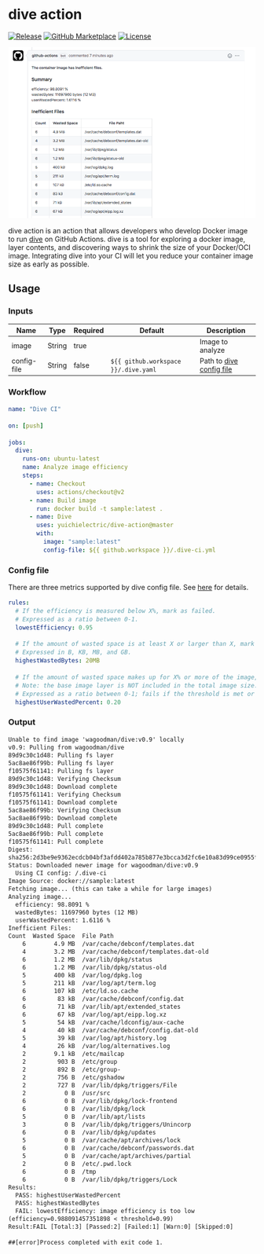 # dive action

[![Release][release-badge]][release]
[![GitHub Marketplace][marketplace-badge]][marketplace]
[![License][license-badge]][license]

!["./pr-comment.png"](pr-comment.png)


dive action is an action that allows developers who develop Docker image to run [dive](https://github.com/wagoodman/dive) on GitHub Actions. dive is a tool for exploring a docker image, layer contents, and discovering ways to shrink the size of your Docker/OCI image. Integrating dive into your CI will let you reduce your container image size as early as possible.

## **Usage**

### Inputs

| Name        | Type   | Required | Default                              | Description                                                                  |
| ----------- | ------ | -------- | ------------------------------------ | ---------------------------------------------------------------------------- |
| image       | String | true     |                                      | Image to analyze                                                             |
| config-file | String | false    | `${{ github.workspace }}/.dive.yaml` | Path to [dive config file](https://github.com/wagoodman/dive#ci-integration) |

### Workflow

```yaml
name: "Dive CI"

on: [push]

jobs:
  dive:
    runs-on: ubuntu-latest
    name: Analyze image efficiency
    steps:
      - name: Checkout
        uses: actions/checkout@v2
      - name: Build image
        run: docker build -t sample:latest .
      - name: Dive
        uses: yuichielectric/dive-action@master
        with:
          image: "sample:latest"
          config-file: ${{ github.workspace }}/.dive-ci.yml
```

### Config file

There are three metrics supported by dive config file. See [here](https://github.com/wagoodman/dive#ci-integration) for details.

```yaml
rules:
  # If the efficiency is measured below X%, mark as failed.
  # Expressed as a ratio between 0-1.
  lowestEfficiency: 0.95

  # If the amount of wasted space is at least X or larger than X, mark as failed.
  # Expressed in B, KB, MB, and GB.
  highestWastedBytes: 20MB

  # If the amount of wasted space makes up for X% or more of the image, mark as failed.
  # Note: the base image layer is NOT included in the total image size.
  # Expressed as a ratio between 0-1; fails if the threshold is met or crossed.
  highestUserWastedPercent: 0.20
```

### Output

```
Unable to find image 'wagoodman/dive:v0.9' locally
v0.9: Pulling from wagoodman/dive
89d9c30c1d48: Pulling fs layer
5ac8ae86f99b: Pulling fs layer
f10575f61141: Pulling fs layer
89d9c30c1d48: Verifying Checksum
89d9c30c1d48: Download complete
f10575f61141: Verifying Checksum
f10575f61141: Download complete
5ac8ae86f99b: Verifying Checksum
5ac8ae86f99b: Download complete
89d9c30c1d48: Pull complete
5ac8ae86f99b: Pull complete
f10575f61141: Pull complete
Digest: sha256:2d3be9e9362ecdcb04bf3afdd402a785b877e3bcca3d2fc6e10a83d99ce0955f
Status: Downloaded newer image for wagoodman/dive:v0.9
  Using CI config: /.dive-ci
Image Source: docker://sample:latest
Fetching image... (this can take a while for large images)
Analyzing image...
  efficiency: 98.8091 %
  wastedBytes: 11697960 bytes (12 MB)
  userWastedPercent: 1.6116 %
Inefficient Files:
Count  Wasted Space  File Path
    6        4.9 MB  /var/cache/debconf/templates.dat
    4        3.2 MB  /var/cache/debconf/templates.dat-old
    6        1.2 MB  /var/lib/dpkg/status
    6        1.2 MB  /var/lib/dpkg/status-old
    5        400 kB  /var/log/dpkg.log
    5        211 kB  /var/log/apt/term.log
    6        107 kB  /etc/ld.so.cache
    6         83 kB  /var/cache/debconf/config.dat
    6         71 kB  /var/lib/apt/extended_states
    6         67 kB  /var/log/apt/eipp.log.xz
    5         54 kB  /var/cache/ldconfig/aux-cache
    4         40 kB  /var/cache/debconf/config.dat-old
    5         39 kB  /var/log/apt/history.log
    4         26 kB  /var/log/alternatives.log
    2        9.1 kB  /etc/mailcap
    2         903 B  /etc/group
    2         892 B  /etc/group-
    2         756 B  /etc/gshadow
    2         727 B  /var/lib/dpkg/triggers/File
    2           0 B  /usr/src
    6           0 B  /var/lib/dpkg/lock-frontend
    6           0 B  /var/lib/dpkg/lock
    5           0 B  /var/lib/apt/lists
    3           0 B  /var/lib/dpkg/triggers/Unincorp
    6           0 B  /var/lib/dpkg/updates
    5           0 B  /var/cache/apt/archives/lock
    6           0 B  /var/cache/debconf/passwords.dat
    5           0 B  /var/cache/apt/archives/partial
    2           0 B  /etc/.pwd.lock
    6           0 B  /tmp
    6           0 B  /var/lib/dpkg/triggers/Lock
Results:
  PASS: highestUserWastedPercent
  PASS: highestWastedBytes
  FAIL: lowestEfficiency: image efficiency is too low (efficiency=0.988091457351898 < threshold=0.99)
Result:FAIL [Total:3] [Passed:2] [Failed:1] [Warn:0] [Skipped:0]

##[error]Process completed with exit code 1.
```

[release]: https://github.com/yuichielectric/dive-action/releases/latest
[release-badge]: https://img.shields.io/github/release/yuichielectric/dive-action.svg?logo=github&color=green
[marketplace]: https://github.com/marketplace/actions/dive-action
[marketplace-badge]: https://img.shields.io/badge/marketplace-dive--action-green?logo=github
[license]: https://github.com/yuichielectric/dive-action/blob/master/LICENSE
[license-badge]: https://img.shields.io/github/license/yuichielectric/dive-action.svg
